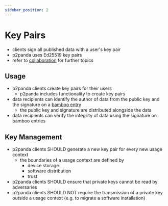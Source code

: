 ```yaml
---
sidebar_position: 2
---
```


# Key Pairs

- clients sign all published data with a user's key pair
- p2panda uses Ed25519 key pairs
- refer to [collaboration](/docs/collaboration/overview) for further topics

## Usage

- p2panda clients create key pairs for their users
  - p2panda includes functionality to create key pairs
- data recipients can identify the author of data from the public key and the signature on a [bamboo entry](/docs/writing-data/bamboo#entries)
  - the public key and signature are distributed alongside the data
- data recipients can verify the integrity of data using the signature on bamboo entries

## Key Management

- p2panda clients SHOULD generate a new key pair for every new usage context
  - the boundaries of a usage context are defined by
    - device storage
    - software distribution
    - trust
- p2panda clients SHOULD ensure that private keys cannot be read by adversaries
- p2panda clients SHOULD NOT require the transmission of a private key outside a usage context (e.g. to migrate a software installation)
